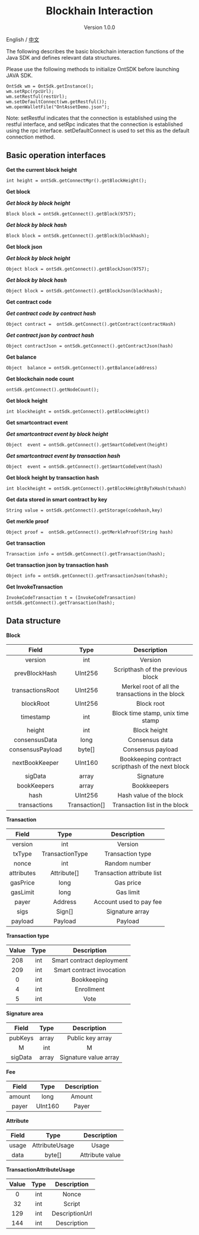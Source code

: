 <h1 align="center"> Blockhain Interaction </h1>

<p align="center" class="version">Version 1.0.0 </p>

English / [中文](../cn/basic.md)


The following describes the basic blockchain interaction functions of the Java SDK and defines relevant data structures.

Please use the following methods to initialize OntSDK before launching JAVA SDK.


```
OntSdk wm = OntSdk.getInstance();
wm.setRpc(rpcUrl);
wm.setRestful(restUrl);
wm.setDefaultConnect(wm.getRestful());
wm.openWalletFile("OntAssetDemo.json");
```

Note: setRestful indicates that the connection is established using the restful interface, and setRpc indicates that the connection is established using the rpc interface. setDefaultConnect is used to set this as the default connection method.


## Basic operation interfaces


**Get the current block height**
```
int height = ontSdk.getConnectMgr().getBlockHeight();
```

**Get block**

***Get block by block height***
```
Block block = ontSdk.getConnect().getBlock(9757);
```

***Get block by block hash***
```
Block block = ontSdk.getConnect().getBlock(blockhash);
```

**Get block json**


***Get block by block height***
```
Object block = ontSdk.getConnect().getBlockJson(9757);
```

***Get block by block hash***

```
Object block = ontSdk.getConnect().getBlockJson(blockhash);
```

**Get contract code**

***Get contract code by contract hash***
```
Object contract =  ontSdk.getConnect().getContract(contractHash)
```

***Get contract json  by contract hash***
```
Object contractJson = ontSdk.getConnect().getContractJson(hash)
```

**Get balance**
```
Object  balance = ontSdk.getConnect().getBalance(address)
```

**Get blockchain node count**
```
ontSdk.getConnect().getNodeCount();
```

**Get block height**

```
int blockheight = ontSdk.getConnect().getBlockHeight()
```

**Get smartcontract event**

***Get smartcontract event by block height***
```
Object  event = ontSdk.getConnect().getSmartCodeEvent(height)
```

***Get smartcontract event by transaction hash***
```
Object  event = ontSdk.getConnect().getSmartCodeEvent(hash)
```

**Get block height by transaction hash**
```
int blockheight = ontSdk.getConnect().getBlockHeightByTxHash(txhash)
```

**Get data stored in smart contract by key**
```
String value = ontSdk.getConnect().getStorage(codehash,key)
```

**Get merkle proof**
```
Object proof =  ontSdk.getConnect().getMerkleProof(String hash)
```

**Get transaction**
```
Transaction info = ontSdk.getConnect().getTransaction(hash);
```

**Get transaction json by transaction hash**
```
Object info = ontSdk.getConnect().getTransactionJson(txhash);
```

**Get InvokeTransaction**
```
InvokeCodeTransaction t = (InvokeCodeTransaction) ontSdk.getConnect().getTransaction(hash);
```

## Data structure

**Block**

| Field     |     Type |   Description   |
| :--------------: | :--------:| :------: |
|    version|   int|  Version  |
|    prevBlockHash|   UInt256|  Scripthash of the previous block|
|    transactionsRoot|   UInt256|  Merkel root of all the transactions in the block|
|    blockRoot|   UInt256| Block root|
|    timestamp|   int| Block time stamp, unix time stamp|
|    height|   int|  Block height |
|    consensusData|   long |  Consensus data |
|    consensusPayload|   byte[] |  Consensus payload |
|    nextBookKeeper|   UInt160 |  Bookkeeping contract scripthash of the next block |
|    sigData|   array|  Signature |
|    bookKeepers|   array|  Bookkeepers |
|    hash|   UInt256 |  Hash value of the block |
|    transactions|   Transaction[] |  Transaction list in the block |


**Transaction**

| Field     |     Type |   Description   |
| :--------------: | :--------:| :------: |
|    version|   int|  Version  |
|    txType|   TransactionType|Transaction type|
|    nonce|   int |  Random number|
|    attributes|   Attribute[]|  Transaction attribute list |
| gasPrice|  long |  Gas price|
| gasLimit|  long |  Gas limit|
|    payer|   Address |  Account used to pay fee|
|    sigs|   Sign[]|   Signature array  |
|    payload| Payload |  Payload  |


**Transaction type**

| Value     |     Type |   Description   |
| :--------------: | :--------:| :------: |
|    208|   int |  Smart contract deployment |
|    209|   int | Smart contract invocation |
|      0|   int |        Bookkeeping  |
|      4|   int |     Enrollment       |
|      5|   int |     Vote |

**Signature area**

| Field     |     Type |   Description   |
| :--------------: | :--------:| :------: |
|    pubKeys|   array |  Public key array|
|    M|   int | M |
|    sigData|   array | Signature value array |


**Fee**

| Field     |     Type |   Description   |
| :--------------: | :--------:| :------: |
|    amount|   long|  Amount|
|    payer|   UInt160 | Payer |

**Attribute**

| Field    |     Type |   Description   |
| :--------------: | :--------:| :------: |
|    usage |   AttributeUsage |  Usage|
|    data|   byte[] | Attribute value |


**TransactionAttributeUsage**

| Value     |     Type |   Description   |
| :--------------: | :--------:| :------: |
|    0  |   int|  Nonce|
|    32 |   int | Script |
|    129|   int | DescriptionUrl |
|    144|   int | Description |
